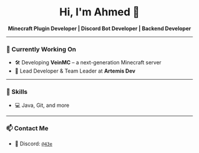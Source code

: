 <h1 align="center">Hi, I'm Ahmed 👋</h1>

<p align="center">
  <strong>Minecraft Plugin Developer | Discord Bot Developer | Backend Developer</strong>
</p>

---

### 💼 Currently Working On
- 🛠 Developing **VeinMC** – a next-generation Minecraft server
- 👑 Lead Developer & Team Leader at **Artemis Dev**

---

### 🧠 Skills
- 💻 Java, Git, and more

---

### 📫 Contact Me
- 💬 Discord: [`@43e`](https://discord.com/users/43e)

